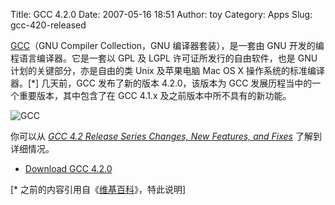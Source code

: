 Title: GCC 4.2.0
Date: 2007-05-16 18:51
Author: toy
Category: Apps
Slug: gcc-420-released

[GCC](http://gcc.gnu.org/)（GNU Compiler Collection，GNU
编译器套装），是一套由 GNU 开发的编程语言编译器。它是一套以 GPL 及 LGPL
许可证所发行的自由软件，也是 GNU 计划的关键部分，亦是自由的类 Unix
及苹果电脑 Mac OS X 操作系统的标准编译器。[*] 几天前，GCC
发布了新的版本 4.2.0，该版本为 GCC
发展历程当中的一个重要版本，其中包含了在 GCC 4.1.x
及之前版本中所不具有的新功能。

![GCC](http://i.linuxtoy.org/i/2007/05/gcc-logo.png%20)

你可以从 *[GCC 4.2 Release Series Changes, New Features, and
Fixes](http://gcc.gnu.org/gcc-4.2/changes.html)* 了解到详细情况。

- [Download GCC 4.2.0](http://gcc.gnu.org/mirrors.html)

[*
之前的内容引用自《[维基百科](http://zh.wikipedia.org/w/index.php?title=GCC&variant=zh-cn)》，特此说明]
